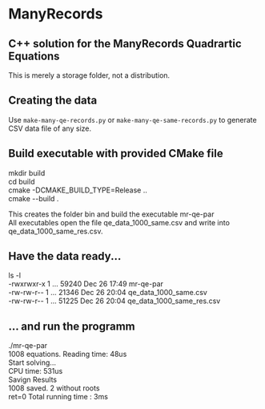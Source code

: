 # ManyRecords  
## C++ solution for the ManyRecords Quadrartic Equations

This is merely a storage folder, not a distribution.  

## Creating the data
Use `make-many-qe-records.py` or `make-many-qe-same-records.py` to generate CSV data file of any size.


## Build executable with provided CMake file  
mkdir build  
cd build  
cmake -DCMAKE_BUILD_TYPE=Release ..  
cmake --build .  

This creates the folder bin and build the executable  mr-qe-par  
All executables open the file qe_data_1000_same.csv and write into qe_data_1000_same_res.csv.  

## Have the data ready...  
ls -l  
-rwxrwxr-x 1 ... 59240 Dec 26 17:49 mr-qe-par  
-rw-rw-r-- 1 ... 21346 Dec 26 20:04 qe_data_1000_same.csv  
-rw-rw-r-- 1 ... 51225 Dec 26 20:04 qe_data_1000_same_res.csv  

## ... and run the programm    
./mr-qe-par  
1008 equations. Reading time: 48us  
Start solving...  
CPU time: 531us  
Savign Results  
1008 saved. 2 without roots  
ret=0   Total running time : 3ms  





